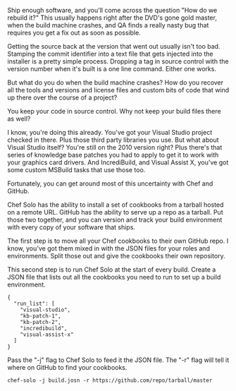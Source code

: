 <!--
title: Building rebuildable build machines
created: 21 March 2013 - 5:50 pm
updated: 3 April 2013 - 7:38 am
publish: 2 April 2023
slug: reproducable-builds
tags: coding, ruby
-->

Ship enough software, and you'll come across the question "How do we
rebuild it?" This usually happens right after the DVD's gone gold master,
when the build machine crashes, and QA finds a really nasty bug that requires
you get a fix out as soon as possible.

Getting the source back at the version that went out usually isn't too bad.
Stamping the commit identifier into a text file that gets injected into the
installer is a pretty simple process. Dropping a tag in source control with
the version number when it's built is a one line command. Either one works.

But what do you do when the build machine crashes? How do you recover all the
tools and versions and license files and custom bits of code that wind up
there over the course of a project?

You keep your code in source control. Why not keep your build files there
as well?

I know, you're doing this already. You've got your Visual Studio project checked
in there. Plus those third party libraries you use. But what about Visual Studio
itself? You're still on the 2010 version right? Plus there's that series of
knowledge base patches you had to apply to get it to work with your graphics
card drivers. And IncrediBuild, and Visual Assist X, you've got some custom
MSBuild tasks that use those too.

Fortunately, you can get around most of this uncertainty with Chef and GitHub.

Chef Solo has the ability to install a set of cookbooks from a tarball hosted
on a remote URL. GitHub has the ability to serve up a repo as a tarball. Put
those two together, and you can version and track your build environment with
every copy of your software that ships.

The first step is to move all your Chef cookbooks to their own GitHub repo. I
know, you've got them mixed in with the JSON files for your roles and
environments. Split those out and give the cookbooks their own repository.

This second step is to run Chef Solo at the start of every build. Create a
JSON file that lists out all the cookbooks you need to run to set up a build
environment.

    {
      "run_list": [
        "visual-studio",
        "kb-patch-1",
        "kb-patch-2",
        "incredibuild",
        "visual-assist-x"
      ]
    }

Pass the "-j" flag to Chef Solo to feed it the JSON file. The "-r" flag
will tell it where on GitHub to find your cookbooks.

    chef-solo -j build.josn -r https://github.com/repo/tarball/master

[1]: http://slideshare.net/andrewbayer/7-habits-of-highly-effective-jenkins-users "Andrew Bayer (SlideShare): 7 Habits of Highly Effective Jenkins Users"
